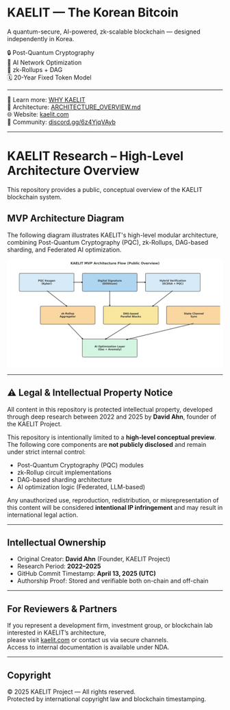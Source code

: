 # KAELIT — The Korean Bitcoin

A quantum-secure, AI-powered, zk-scalable blockchain — designed independently in Korea.

🔒 Post-Quantum Cryptography  
🧠 AI Network Optimization  
🧱 zk-Rollups + DAG  
🗓️ 20-Year Fixed Token Model

---

📘 Learn more: [WHY KAELIT](./WHY_KAELIT.md)  
🧠 Architecture: [ARCHITECTURE_OVERVIEW.md](./ARCHITECTURE_OVERVIEW.md)  
🌐 Website: [kaelit.com](https://kaelit.com)  
💬 Community: [discord.gg/6z4YjqVAyb](https://discord.gg/6z4YjqVAyb)

---

# KAELIT Research – High-Level Architecture Overview

This repository provides a public, conceptual overview of the KAELIT blockchain system.

## MVP Architecture Diagram

The following diagram illustrates KAELIT's high-level modular architecture,  
combining Post-Quantum Cryptography (PQC), zk-Rollups, DAG-based sharding, and Federated AI optimization.

![KAELIT Architecture](images/kaelit_architecture_diagram.png)

---

## ⚠️ Legal & Intellectual Property Notice

All content in this repository is protected intellectual property, developed through deep research between 2022 and 2025 by **David Ahn**, founder of the KAELIT Project.

This repository is intentionally limited to a **high-level conceptual preview**.  
The following core components are **not publicly disclosed** and remain under strict internal control:

- Post-Quantum Cryptography (PQC) modules  
- zk-Rollup circuit implementations  
- DAG-based sharding architecture  
- AI optimization logic (Federated, LLM-based)

Any unauthorized use, reproduction, redistribution, or misrepresentation of this content will be considered **intentional IP infringement** and may result in international legal action.

---

## Intellectual Ownership

- Original Creator: **David Ahn** (Founder, KAELIT Project)  
- Research Period: **2022–2025**  
- GitHub Commit Timestamp: **April 13, 2025 (UTC)**  
- Authorship Proof: Stored and verifiable both on-chain and off-chain

---

## For Reviewers & Partners

If you represent a development firm, investment group, or blockchain lab interested in KAELIT’s architecture,  
please visit [kaelit.com](https://kaelit.com) or contact us via secure channels.  
Access to internal documentation is available under NDA.

---

## Copyright

© 2025 KAELIT Project — All rights reserved.  
Protected by international copyright law and blockchain timestamping.

